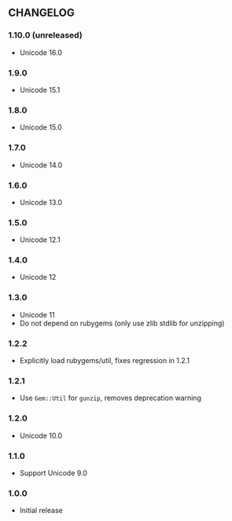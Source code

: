 ## CHANGELOG

### 1.10.0 (unreleased)

- Unicode 16.0

### 1.9.0

- Unicode 15.1

### 1.8.0

- Unicode 15.0

### 1.7.0

- Unicode 14.0

### 1.6.0

* Unicode 13.0

### 1.5.0

* Unicode 12.1

### 1.4.0

* Unicode 12

### 1.3.0

* Unicode 11
* Do not depend on rubygems (only use zlib stdlib for unzipping)

### 1.2.2

* Explicitly load rubygems/util, fixes regression in 1.2.1

### 1.2.1

* Use `Gem::Util` for `gunzip`, removes deprecation warning

### 1.2.0

* Unicode 10.0

### 1.1.0

* Support Unicode 9.0

### 1.0.0

* Initial release

